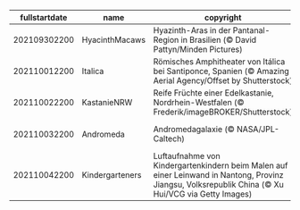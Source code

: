 |fullstartdate|name|copyright|title|image|
|--|--|--|--|--|
202109302200|HyacinthMacaws|Hyazinth-Aras in der Pantanal-Region in Brasilien (© David Pattyn/Minden Pictures)|Was ist besser als ein Lächeln?|![](/de-DE/2021/10/202109302200HyacinthMacaws.jpg)|
202110012200|Italica|Römisches Amphitheater von Itálica bei Santiponce, Spanien (© Amazing Aerial Agency/Offset by Shutterstock)|Geburtsort römischer Kaiser|![](/de-DE/2021/10/202110012200Italica.jpg)|
202110022200|KastanieNRW|Reife Früchte einer Edelkastanie, Nordrhein-Westfalen (© Frederik/imageBROKER/Shutterstock)|Stachelige Schale, delikater Kern|![](/de-DE/2021/10/202110022200KastanieNRW.jpg)|
202110032200|Andromeda|Andromedagalaxie (© NASA/JPL-Caltech)|Hallo Nachbar, es ist Weltraumwoche!|![](/de-DE/2021/10/202110032200Andromeda.jpg)|
202110042200|Kindergarteners|Luftaufnahme von Kindergartenkindern beim Malen auf einer Leinwand in Nantong, Provinz Jiangsu, Volksrepublik China (© Xu Hui/VCG via Getty Images)|Ein Tag zu Ehren aller Lehrkräfte|![](/de-DE/2021/10/202110042200Kindergarteners.jpg)|
